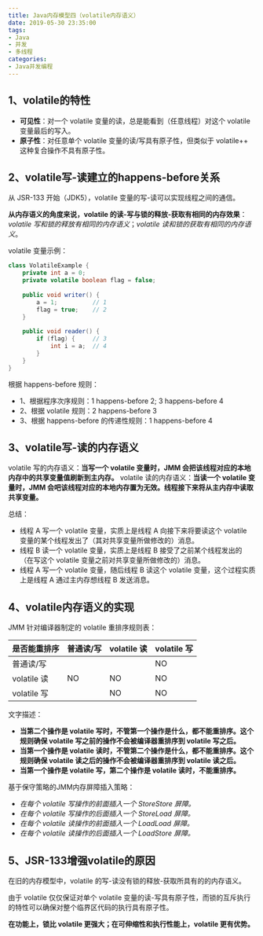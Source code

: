 ```yaml
---
title: Java内存模型四（volatile内存语义）
date: 2019-05-30 23:35:00
tags:
- Java
- 并发
- 多线程
categories:
- Java并发编程
---
```


## 1、volatile的特性

 * **可见性**：对一个 volatile 变量的读，总是能看到（任意线程）对这个 volatile 变量最后的写入。
 * **原子性**：对任意单个 volatile 变量的读/写具有原子性，但类似于 volatile++ 这种复合操作不具有原子性。

## 2、volatile写-读建立的happens-before关系

从 JSR-133 开始（JDK5），volatile 变量的写-读可以实现线程之间的通信。

**从内存语义的角度来说，volatile 的读-写与锁的释放-获取有相同的内存效果**：_volatile 写和锁的释放有相同的内存语义_；_volatile 读和锁的获取有相同的内存语义_。

<!-- more -->

volatile 变量示例：

```java
class VolatileExample {
    private int a = 0;
    private volatile boolean flag = false;
    
    public void writer() {
        a = 1;          // 1
        flag = true;    // 2
    }
    
    public void reader() {
        if (flag) {     // 3
            int i = a;  // 4
        }
    }
}
```

根据 happens-before 规则：
 * 1、根据程序次序规则：1 happens-before 2; 3 happens-before 4
 * 2、根据 volatile 规则：2 happens-before 3
 * 3、根据 happens-before 的传递性规则：1 happens-before 4

## 3、volatile写-读的内存语义

volatile 写的内存语义：**当写一个 volatile 变量时，JMM 会把该线程对应的本地内存中的共享变量值刷新到主内存。**
volatile 读的内存语义：**当读一个 volatile 变量时，JMM 会吧该线程对应的本地内存置为无效。线程接下来将从主内存中读取共享变量。**

总结：

 * 线程 A 写一个 volatile 变量，实质上是线程 A 向接下来将要读这个 volatile 变量的某个线程发出了（其对共享变量所做修改的）消息。
 * 线程 B 读一个 volatile 变量，实质上是线程 B 接受了之前某个线程发出的（在写这个 volatile 变量之前对共享变量所做修改的）消息。
 * 线程 A 写一个 volatile 变量，随后线程 B 读这个 volatile 变量，这个过程实质上是线程 A 通过主内存想线程 B 发送消息。

## 4、volatile内存语义的实现

JMM 针对编译器制定的 volatile 重排序规则表：

| 是否能重排序 | 普通读/写 | volatile 读 | volatile 写 | 
| ------ | ------ | ------ | ------ |
| 普通读/写 |  |  | NO |
| volatile 读 | NO | NO | NO |
| volatile 写 |  | NO | NO |

文字描述：

 * **当第二个操作是 volatile 写时，不管第一个操作是什么，都不能重排序。这个规则确保 volatile 写之前的操作不会被编译器重排序到 volatile 写之后。**
 * **当第一个操作是 volatile 读时，不管第二个操作是什么，都不能重排序。这个规则确保 volatile 读之后的操作不会被编译器重排序到 volatile 读之后。**
 * **当第一个操作是 volatile 写，第二个操作是 volatile 读时，不能重排序。**

基于保守策略的JMM内存屏障插入策略：

 * _在每个 volatile 写操作的前面插入一个 StoreStore 屏障。_
 * _在每个 volatile 写操作的后面插入一个 StoreLoad 屏障。_
 * _在每个 volatile 读操作的前面插入一个 LoadLoad 屏障。_
 * _在每个 volatile 读操作的后面插入一个 LoadStore 屏障。_

## 5、JSR-133增强volatile的原因

在旧的内存模型中，volatile 的写-读没有锁的释放-获取所具有的的内存语义。

由于 volatile 仅仅保证对单个 volatile 变量的读-写具有原子性，而锁的互斥执行的特性可以确保对整个临界区代码的执行具有原子性。

**在功能上，锁比 volatile 更强大；在可伸缩性和执行性能上，volatile 更有优势。**
